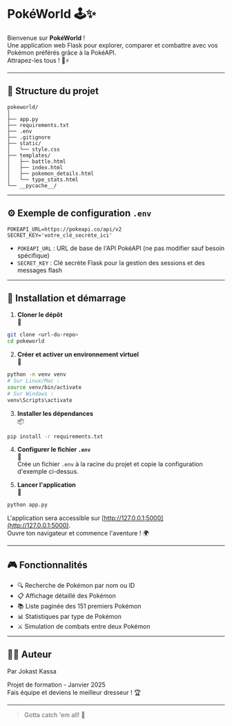 # PokéWorld 🕹️✨

Bienvenue sur **PokéWorld** !  
Une application web Flask pour explorer, comparer et combattre avec vos Pokémon préférés grâce à la PokéAPI.  
Attrapez-les tous ! 🎒⚡

---

## 📁 Structure du projet

```
pokeworld/
│
├── app.py
├── requirements.txt
├── .env
├── .gitignore
├── static/
│   └── style.css
├── templates/
│   ├── battle.html
│   ├── index.html
│   ├── pokemon_details.html
│   └── type_stats.html
└── __pycache__/
```

---

## ⚙️ Exemple de configuration `.env`

```
POKEAPI_URL=https://pokeapi.co/api/v2
SECRET_KEY='votre_clé_secrète_ici'
```

- `POKEAPI_URL` : URL de base de l'API PokéAPI (ne pas modifier sauf besoin spécifique)
- `SECRET_KEY` : Clé secrète Flask pour la gestion des sessions et des messages flash

---

## 🚀 Installation et démarrage

1. **Cloner le dépôt**  
   🧬

```sh
git clone <url-du-repo>
cd pokeworld
```

2. **Créer et activer un environnement virtuel**  
   🐍

```sh
python -m venv venv
# Sur Linux/Mac :
source venv/bin/activate
# Sur Windows :
venv\Scripts\activate
```

3. **Installer les dépendances**  
   📦

```sh
pip install -r requirements.txt
```

4. **Configurer le fichier `.env`**  
   📝  
   Crée un fichier `.env` à la racine du projet et copie la configuration d'exemple ci-dessus.

5. **Lancer l'application**  
   🏁

```sh
python app.py
```

L'application sera accessible sur [http://127.0.0.1:5000](http://127.0.0.1:5000).  
Ouvre ton navigateur et commence l'aventure ! 🌍

---

## 🎮 Fonctionnalités

- 🔍 Recherche de Pokémon par nom ou ID
- 📋 Affichage détaillé des Pokémon
- 📚 Liste paginée des 151 premiers Pokémon
- 📊 Statistiques par type de Pokémon
- ⚔️ Simulation de combats entre deux Pokémon

---

## 🧑‍💻 Auteur
Par Jokast Kassa 

Projet de formation - Janvier 2025  
Fais équipe et deviens le meilleur dresseur ! 🏆

---

> Gotta catch 'em all! 🎉